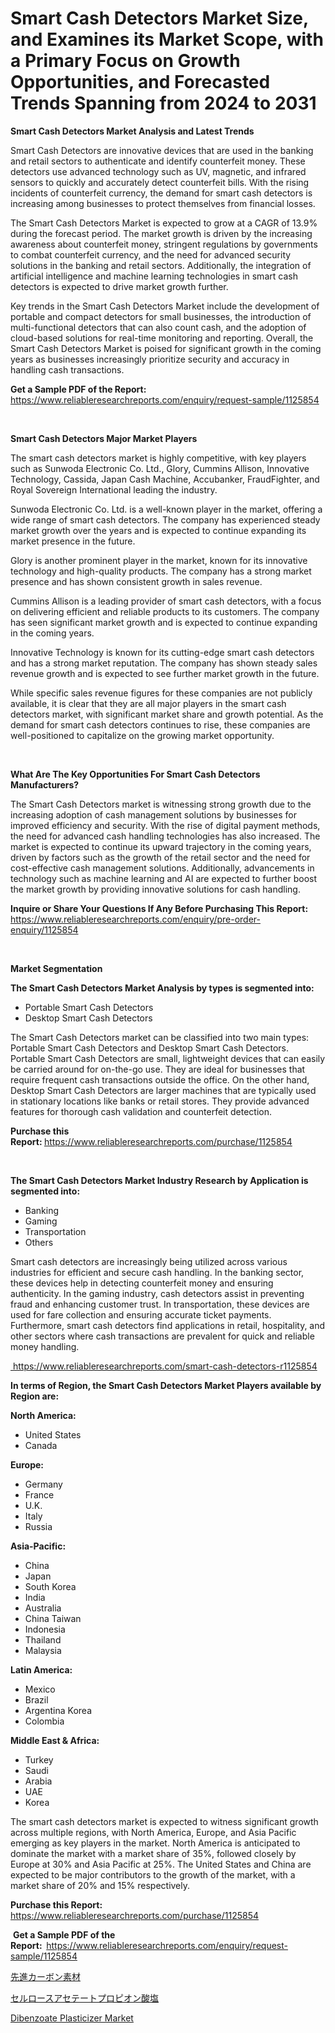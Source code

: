 <p><h1>Smart Cash Detectors Market Size, and Examines its Market Scope, with a Primary Focus on Growth Opportunities, and Forecasted Trends Spanning from 2024 to 2031</h1></p><p><strong>Smart Cash Detectors Market Analysis and Latest Trends</strong></p>
<p><p>Smart Cash Detectors are innovative devices that are used in the banking and retail sectors to authenticate and identify counterfeit money. These detectors use advanced technology such as UV, magnetic, and infrared sensors to quickly and accurately detect counterfeit bills. With the rising incidents of counterfeit currency, the demand for smart cash detectors is increasing among businesses to protect themselves from financial losses.</p><p>The Smart Cash Detectors Market is expected to grow at a CAGR of 13.9% during the forecast period. The market growth is driven by the increasing awareness about counterfeit money, stringent regulations by governments to combat counterfeit currency, and the need for advanced security solutions in the banking and retail sectors. Additionally, the integration of artificial intelligence and machine learning technologies in smart cash detectors is expected to drive market growth further.</p><p>Key trends in the Smart Cash Detectors Market include the development of portable and compact detectors for small businesses, the introduction of multi-functional detectors that can also count cash, and the adoption of cloud-based solutions for real-time monitoring and reporting. Overall, the Smart Cash Detectors Market is poised for significant growth in the coming years as businesses increasingly prioritize security and accuracy in handling cash transactions.</p></p>
<p><strong>Get a Sample PDF of the Report:&nbsp;</strong> <a href="https://www.reliableresearchreports.com/enquiry/request-sample/1125854">https://www.reliableresearchreports.com/enquiry/request-sample/1125854</a></p>
<p>&nbsp;</p>
<p><strong>Smart Cash Detectors Major Market Players</strong></p>
<p><p>The smart cash detectors market is highly competitive, with key players such as Sunwoda Electronic Co. Ltd., Glory, Cummins Allison, Innovative Technology, Cassida, Japan Cash Machine, Accubanker, FraudFighter, and Royal Sovereign International leading the industry. </p><p>Sunwoda Electronic Co. Ltd. is a well-known player in the market, offering a wide range of smart cash detectors. The company has experienced steady market growth over the years and is expected to continue expanding its market presence in the future. </p><p>Glory is another prominent player in the market, known for its innovative technology and high-quality products. The company has a strong market presence and has shown consistent growth in sales revenue. </p><p>Cummins Allison is a leading provider of smart cash detectors, with a focus on delivering efficient and reliable products to its customers. The company has seen significant market growth and is expected to continue expanding in the coming years. </p><p>Innovative Technology is known for its cutting-edge smart cash detectors and has a strong market reputation. The company has shown steady sales revenue growth and is expected to see further market growth in the future. </p><p>While specific sales revenue figures for these companies are not publicly available, it is clear that they are all major players in the smart cash detectors market, with significant market share and growth potential. As the demand for smart cash detectors continues to rise, these companies are well-positioned to capitalize on the growing market opportunity.</p></p>
<p>&nbsp;</p>
<p><strong>What Are The Key Opportunities For Smart Cash Detectors Manufacturers?</strong></p>
<p><p>The Smart Cash Detectors market is witnessing strong growth due to the increasing adoption of cash management solutions by businesses for improved efficiency and security. With the rise of digital payment methods, the need for advanced cash handling technologies has also increased. The market is expected to continue its upward trajectory in the coming years, driven by factors such as the growth of the retail sector and the need for cost-effective cash management solutions. Additionally, advancements in technology such as machine learning and AI are expected to further boost the market growth by providing innovative solutions for cash handling.</p></p>
<p><strong>Inquire or Share Your Questions If Any Before Purchasing This Report:</strong> <a href="https://www.reliableresearchreports.com/enquiry/pre-order-enquiry/1125854">https://www.reliableresearchreports.com/enquiry/pre-order-enquiry/1125854</a></p>
<p>&nbsp;</p>
<p><strong>Market Segmentation</strong></p>
<p><strong>The Smart Cash Detectors Market Analysis by types is segmented into:</strong></p>
<p><ul><li>Portable Smart Cash Detectors</li><li>Desktop Smart Cash Detectors</li></ul></p>
<p><p>The Smart Cash Detectors market can be classified into two main types: Portable Smart Cash Detectors and Desktop Smart Cash Detectors. Portable Smart Cash Detectors are small, lightweight devices that can easily be carried around for on-the-go use. They are ideal for businesses that require frequent cash transactions outside the office. On the other hand, Desktop Smart Cash Detectors are larger machines that are typically used in stationary locations like banks or retail stores. They provide advanced features for thorough cash validation and counterfeit detection.</p></p>
<p><strong>Purchase this Report:&nbsp;</strong><a href="https://www.reliableresearchreports.com/purchase/1125854">https://www.reliableresearchreports.com/purchase/1125854</a></p>
<p>&nbsp;</p>
<p><strong>The Smart Cash Detectors Market Industry Research by Application is segmented into:</strong></p>
<p><ul><li>Banking</li><li>Gaming</li><li>Transportation</li><li>Others</li></ul></p>
<p><p>Smart cash detectors are increasingly being utilized across various industries for efficient and secure cash handling. In the banking sector, these devices help in detecting counterfeit money and ensuring authenticity. In the gaming industry, cash detectors assist in preventing fraud and enhancing customer trust. In transportation, these devices are used for fare collection and ensuring accurate ticket payments. Furthermore, smart cash detectors find applications in retail, hospitality, and other sectors where cash transactions are prevalent for quick and reliable money handling.</p></p>
<p><a href="https://www.reliableresearchreports.com/smart-cash-detectors-r1125854">&nbsp;https://www.reliableresearchreports.com/smart-cash-detectors-r1125854</a></p>
<p><strong>In terms of Region, the Smart Cash Detectors Market Players available by Region are:</strong></p>
<p>
    <p> <strong> North America: </strong>
        <ul>
            <li>United States</li>
            <li>Canada</li>
        </ul>
        </p> 
    <p> <strong> Europe: </strong>
        <ul>
            <li>Germany</li>
            <li>France</li>
            <li>U.K.</li>
            <li>Italy</li>
            <li>Russia</li>
        </ul>
        </p> 
    <p> <strong> Asia-Pacific: </strong>
        <ul>
            <li>China</li>
            <li>Japan</li>
            <li>South Korea</li>
            <li>India</li>
            <li>Australia</li>
            <li>China Taiwan</li>
            <li>Indonesia</li>
            <li>Thailand</li>
            <li>Malaysia</li>
        </ul>
        </p> 
    <p> <strong> Latin America: </strong>
        <ul>
            <li>Mexico</li>
            <li>Brazil</li>
            <li>Argentina Korea</li>
            <li>Colombia</li>
        </ul>
        </p> 
    <p> <strong> Middle East & Africa: </strong>
        <ul>
            <li>Turkey</li>
            <li>Saudi</li>
            <li>Arabia</li>
            <li>UAE</li>
            <li>Korea</li>
        </ul>
    </p>
    </p>
<p><p>The smart cash detectors market is expected to witness significant growth across multiple regions, with North America, Europe, and Asia Pacific emerging as key players in the market. North America is anticipated to dominate the market with a market share of 35%, followed closely by Europe at 30% and Asia Pacific at 25%. The United States and China are expected to be major contributors to the growth of the market, with a market share of 20% and 15% respectively.</p></p>
<p><strong>Purchase this Report: </strong><a href="https://www.reliableresearchreports.com/purchase/1125854">https://www.reliableresearchreports.com/purchase/1125854</a></p>
<p>&nbsp;<strong>Get a Sample PDF of the Report:&nbsp;&nbsp;</strong><a href="https://www.reliableresearchreports.com/enquiry/request-sample/1125854">https://www.reliableresearchreports.com/enquiry/request-sample/1125854</a></p>
<p><strong></strong></p>
<p><p><a href="https://medium.com/@rocklobster885/2024%E5%B9%B4%E3%81%8B%E3%82%892031%E5%B9%B4%E3%81%BE%E3%81%A7%E3%81%AE%E6%9C%9F%E9%96%93%E3%81%AB%E4%BA%88%E6%B8%AC%E3%81%95%E3%82%8C%E3%82%8B%E5%85%88%E7%AB%AF%E3%82%AB%E3%83%BC%E3%83%9C%E3%83%B3%E6%9D%90%E6%96%99%E5%B8%82%E5%A0%B4%E3%81%AE%E5%88%86%E6%9E%90%E3%81%A8%E3%82%B5%E3%82%A4%E3%82%BA-9c63df9d0738">先進カーボン素材</a></p><p><a href="https://medium.com/@carolynsparkly/%E3%82%BB%E3%83%AB%E3%83%AD%E3%83%BC%E3%82%B9%E3%82%A2%E3%82%BB%E3%83%86%E3%83%BC%E3%83%88%E3%83%97%E3%83%AD%E3%83%94%E3%82%AA%E3%83%B3%E9%85%B8%E3%82%A8%E3%82%B9%E3%83%86%E3%83%AB%E5%B8%82%E5%A0%B4-2031%E5%B9%B4%E3%81%BE%E3%81%A7%E3%81%AE%E6%88%90%E5%8A%9F%E3%81%99%E3%82%8B%E3%83%93%E3%82%B8%E3%83%8D%E3%82%B9%E6%88%A6%E7%95%A5%E3%81%AE%E9%8D%B5-c267467e8024">セルロースアセテートプロピオン酸塩</a></p><p><a href="https://issuu.com/reportprime-2/docs/dibenzoate-plasticizer-market-size-2030.pptx">Dibenzoate Plasticizer Market</a></p></p>